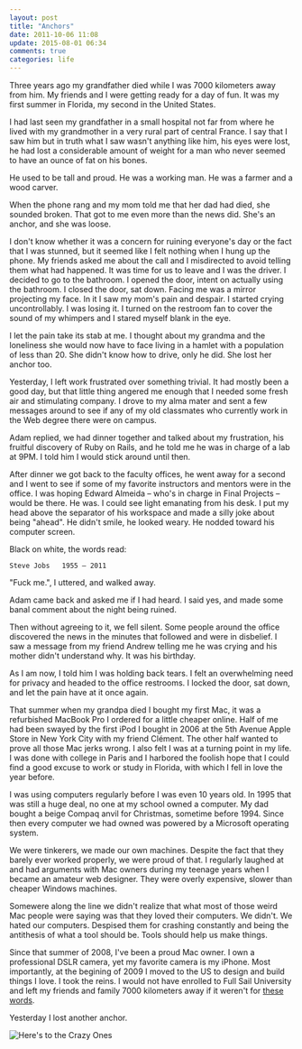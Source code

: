 ```yaml
---
layout: post
title: "Anchors"
date: 2011-10-06 11:08
update: 2015-08-01 06:34
comments: true
categories: life
---
```


Three years ago my grandfather died while I was 7000 kilometers away from him. My friends and I were getting ready for a day of fun. It was my first summer in Florida, my second in the United States.

I had last seen my grandfather in a small hospital not far from where he lived with my grandmother in a very rural part of central France. I say that I saw him but in truth what I saw wasn't anything like him, his eyes were lost, he had lost a considerable amount of weight for a man who never seemed to have an ounce of fat on his bones.

He used to be tall and proud. He was a working man. He was a farmer and a wood carver.

When the phone rang and my mom told me that her dad had died, she sounded broken. That got to me even more than the news did. She's an anchor, and she was loose.

I don't know whether it was a concern for ruining everyone's day or the fact that I was stunned, but it seemed like I felt nothing when I hung up the phone. My friends asked me about the call and I misdirected to avoid telling them what had happened. It was time for us to leave and I was the driver. I decided to go to the bathroom. I opened the door, intent on actually using the bathroom. I closed the door, sat down. Facing me was a mirror projecting my face. In it I saw my mom's pain and despair. I started crying uncontrollably. I was losing it. I turned on the restroom fan to cover the sound of my whimpers and I stared myself blank in the eye.

I let the pain take its stab at me. I thought about my grandma and the loneliness she would now have to face living in a hamlet with a population of less than 20. She didn't know how to drive, only he did. She lost her anchor too.

Yesterday, I left work frustrated over something trivial. It had mostly been a good day, but that little thing angered me enough that I needed some fresh air and stimulating company. I drove to my alma mater and sent a few messages around to see if any of my old classmates who currently work in the Web degree there were on campus.

Adam replied, we had dinner together and talked about my frustration, his fruitful discovery of Ruby on Rails, and he told me he was in charge of a lab at 9PM. I told him I would stick around until then.

After dinner we got back to the faculty offices, he went away for a second and I went to see if some of my favorite instructors and mentors were in the office. I was hoping Edward Almeida – who's in charge in Final Projects – would be there. He was. I could see light emanating from his desk. I put my head above the separator of his workspace and made a silly joke about being "ahead". He didn't smile, he looked weary. He nodded toward his computer screen.

Black on white, the words read:

    Steve Jobs   1955 – 2011

"Fuck me.", I uttered, and walked away.

Adam came back and asked me if I had heard. I said yes, and made some banal comment about the night being ruined.

Then without agreeing to it, we fell silent. Some people around the office discovered the news in the minutes that followed and were in disbelief. I saw a message from my friend Andrew telling me he was crying and his mother didn't understand why. It was his birthday.

As I am now, I told him I was holding back tears. I felt an overwhelming need for privacy and headed to the office restrooms. I locked the door, sat down, and let the pain have at it once again.

That summer when my grandpa died I bought my first Mac, it was a refurbished MacBook Pro I ordered for a little cheaper online. Half of me had been swayed by the first iPod I bought in 2006 at the 5th Avenue Apple Store in New York City with my friend Clément. The other half wanted to prove all those Mac jerks wrong. I also felt I was at a turning point in my life. I was done with college in Paris and I harbored the foolish hope that I could find a good excuse to work or study in Florida, with which I fell in love the year before.

I was using computers regularly before I was even 10 years old. In 1995 that was still a huge deal, no one at my school owned a computer. My dad bought a beige Compaq anvil for Christmas, sometime before 1994. Since then every computer we had owned was powered by a Microsoft operating system.

We were tinkerers, we made our own machines. Despite the fact that they barely ever worked properly, we were proud of that. I regularly laughed at and had arguments with Mac owners during my teenage years when I became an amateur web designer. They were overly expensive, slower than cheaper Windows machines.

Somewere along the line we didn't realize that what most of those weird Mac people were saying was that they loved their computers. We didn't. We hated our computers. Despised them for crashing constantly and being the antithesis of what a tool should be. Tools should help us make things.

Since that summer of 2008, I've been a proud Mac owner. I own a professional DSLR camera, yet my favorite camera is my iPhone. Most importantly, at the begining of 2009 I moved to the US to design and build things I love. I took the reins. I would not have enrolled to Full Sail University and left my friends and family 7000 kilometers away if it weren't for [these words](http://www.youtube.com/watch?v=D1R-jKKp3NA).

Yesterday I lost another anchor.

![Here's to the Crazy Ones](/images/crazy_ones.png)
